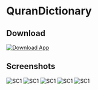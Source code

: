 # QuranDictionary
<!-- ![Logo](https://github.com/MoodyMelon/UTGolestan/blob/main/Icons/golestan-icon.png) -->


## Download

[![Download App](https://github.com/MoodyMelon/QuranDictionary/blob/main/Icons/download-apk-icon.png)](https://github.com/MoodyMelon/QuranDictionary/raw/main/Quran%20Dictionary.apk)


## Screenshots

![SC1](https://github.com/MoodyMelon/QuranDictionary/blob/main/Screenshots/Phone%20Screenshot%201.jpg)
![SC1](https://github.com/MoodyMelon/QuranDictionary/blob/main/Screenshots/Phone%20Screenshot%202.jpg)
![SC1](https://github.com/MoodyMelon/QuranDictionary/blob/main/Screenshots/Phone%20Screenshot%203.jpg)
![SC1](https://github.com/MoodyMelon/QuranDictionary/blob/main/Screenshots/Phone%20Screenshot%204.jpg)
![SC1](https://github.com/MoodyMelon/QuranDictionary/blob/main/Screenshots/Phone%20Screenshot%205.jpg)
